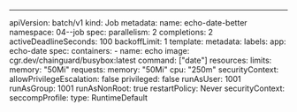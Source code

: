 
---
apiVersion: batch/v1
kind: Job
metadata:
  name: echo-date-better
  namespace: 04--job
spec:
  parallelism: 2
  completions: 2
  activeDeadlineSeconds: 100
  backoffLimit: 1
  template:
    metadata:
      labels:
        app: echo-date
    spec:
      containers:
        - name: echo
          image: cgr.dev/chainguard/busybox:latest
          command: ["date"]
          resources:
            limits:
              memory: "50Mi"
            requests:
              memory: "50Mi"
              cpu: "250m"
          securityContext:
            allowPrivilegeEscalation: false
            privileged: false
            runAsUser: 1001
            runAsGroup: 1001
            runAsNonRoot: true
      restartPolicy: Never
      securityContext:
        seccompProfile:
          type: RuntimeDefault